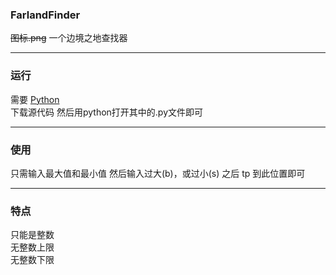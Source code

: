 ### FarlandFinder

~~图标.png~~ 一个边境之地查找器

---

### 运行

需要 [Python](https://www.python.org/)\
下载源代码 然后用python打开其中的.py文件即可

---

### 使用

只需输入最大值和最小值 然后输入过大(b)，或过小(s) 之后 tp 到此位置即可

---

### 特点

只能是整数</br>
无整数上限</br>
无整数下限
